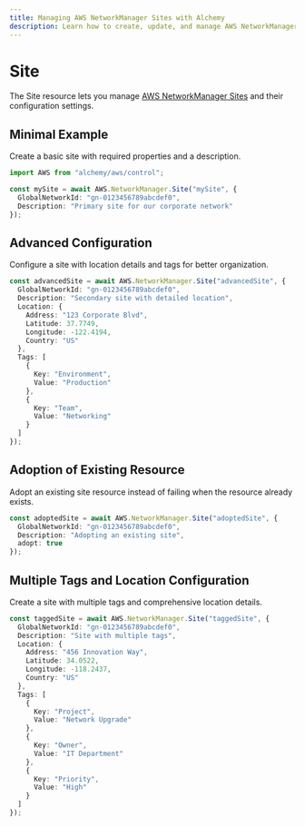 ```yaml
---
title: Managing AWS NetworkManager Sites with Alchemy
description: Learn how to create, update, and manage AWS NetworkManager Sites using Alchemy Cloud Control.
---
```


# Site

The Site resource lets you manage [AWS NetworkManager Sites](https://docs.aws.amazon.com/networkmanager/latest/userguide/) and their configuration settings.

## Minimal Example

Create a basic site with required properties and a description.

```ts
import AWS from "alchemy/aws/control";

const mySite = await AWS.NetworkManager.Site("mySite", {
  GlobalNetworkId: "gn-0123456789abcdef0",
  Description: "Primary site for our corporate network"
});
```

## Advanced Configuration

Configure a site with location details and tags for better organization.

```ts
const advancedSite = await AWS.NetworkManager.Site("advancedSite", {
  GlobalNetworkId: "gn-0123456789abcdef0",
  Description: "Secondary site with detailed location",
  Location: {
    Address: "123 Corporate Blvd",
    Latitude: 37.7749,
    Longitude: -122.4194,
    Country: "US"
  },
  Tags: [
    {
      Key: "Environment",
      Value: "Production"
    },
    {
      Key: "Team",
      Value: "Networking"
    }
  ]
});
```

## Adoption of Existing Resource

Adopt an existing site resource instead of failing when the resource already exists.

```ts
const adoptedSite = await AWS.NetworkManager.Site("adoptedSite", {
  GlobalNetworkId: "gn-0123456789abcdef0",
  Description: "Adopting an existing site",
  adopt: true
});
```

## Multiple Tags and Location Configuration

Create a site with multiple tags and comprehensive location details.

```ts
const taggedSite = await AWS.NetworkManager.Site("taggedSite", {
  GlobalNetworkId: "gn-0123456789abcdef0",
  Description: "Site with multiple tags",
  Location: {
    Address: "456 Innovation Way",
    Latitude: 34.0522,
    Longitude: -118.2437,
    Country: "US"
  },
  Tags: [
    {
      Key: "Project",
      Value: "Network Upgrade"
    },
    {
      Key: "Owner",
      Value: "IT Department"
    },
    {
      Key: "Priority",
      Value: "High"
    }
  ]
});
```